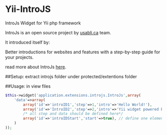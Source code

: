 Yii-IntroJS
==========

IntroJs Widget for Yii php framework

IntroJs is an open source project by <a href="http://usabli.ca/">usabli.ca</a> team.

It introduced itself by:

   Better introductions for websites and features with a step-by-step guide for your projects.

read more about IntroJs <a href="https://github.com/usablica/intro.js">here</a>.



##Setup:
extract introjs folder under protected/extentions folder

##Usage:
in view files

```php
$this->widget('application.extensions.introjs.IntroJs',array(
    'data'=>array(
        array('id'=>'introID1','step'=>1,'intro'=>'Hello World!'),
        array('id'=>'IntroID2','step'=>2,'intro'=>'Yii widget powered By Mohammad Moein Hosseini Manesh'),
        /* all step and data should be defined here*/
        array('id'=>'introIDStart','start'=>true), // define one element as starter
    )
));
```
